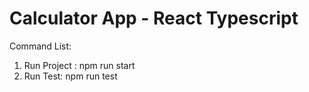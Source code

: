 # Calculator App - React Typescript

Command List:

1. Run Project : npm run start
2. Run Test: npm run test
